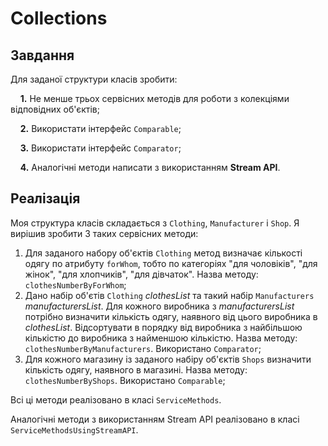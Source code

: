 # Collections
## Завдання
Для заданої структури класів зробити:

&nbsp;&nbsp;&nbsp;&nbsp;**1.** Не менше трьох сервісних методів для роботи з колекціями відповідних об'єктів;

&nbsp;&nbsp;&nbsp;&nbsp;**2.** Використати інтерфейс `Comparable`;

&nbsp;&nbsp;&nbsp;&nbsp;**3.** Використати інтерфейс `Comparator`;

&nbsp;&nbsp;&nbsp;&nbsp;**4.** Аналогічні методи написати з використанням **Stream API**.

## Реалізація
Моя структура класів складається з `Clothing`, `Manufacturer` і `Shop`.
Я вирішив зробити 3 таких сервісних методи:
1. Для заданого набору об'єктів `Clothing` метод визначає кількості одягу по атрибуту `forWhom`, тобто по категоріях "для чоловіків", "для жінок", "для хлопчиків", "для дівчаток".
    Назва методу: `clothesNumberByForWhom`;
2. Дано набір об'єтів `Clothing` *clothesList* та такий набір `Manufacturers` *manufacturersList*. Для кожного виробника з *manufacturersList* потрібно визначити кількість одягу, наявного від цього виробника в *clothesList*. Відсортувати в порядку від виробника з найбільшою кількістю до виробника з найменшою кількістю.
    Назва методу: `clothesNumberByManufacturers`. Використано `Comparator`;
3. Для кожного магазину із заданого набіру об'єктів `Shops` визначити кількість одягу, наявного в магазині.
    Назва методу: `clothesNumberByShops`. Використано `Comparable`;

Всі ці методи реалізовано в класі `ServiceMethods`.

Аналогічні методи з використанням Stream API реалізовано в клаcі `ServiceMethodsUsingStreamAPI`.
